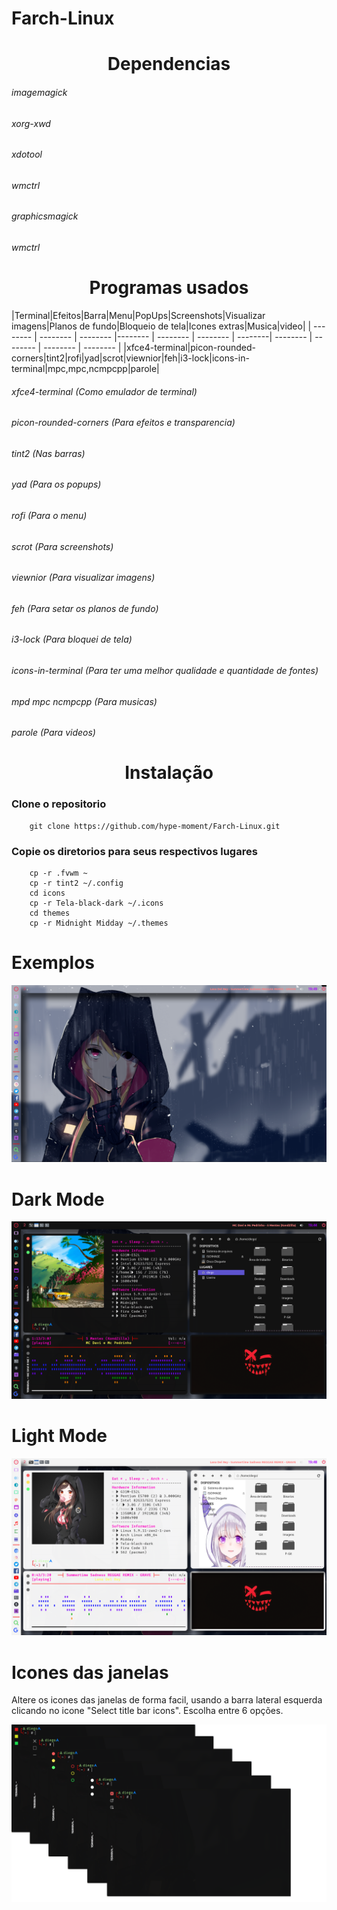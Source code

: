 # Farch-Linux

<h1 align="center"> Dependencias </h1>

###### imagemagick 
###### xorg-xwd 
###### xdotool 
###### wmctrl 
###### graphicsmagick
###### wmctrl

<h1 align="center"> Programas usados </h1>

|Terminal|Efeitos|Barra|Menu|PopUps|Screenshots|Visualizar imagens|Planos de fundo|Bloqueio de tela|Icones extras|Musica|video|
| -------- | -------- | -------- |-------- | -------- | -------- | --------| -------- | -------- | -------- | -------- |
|xfce4-terminal|picon-rounded-corners|tint2|rofi|yad|scrot|viewnior|feh|i3-lock|icons-in-terminal|mpc,mpc,ncmpcpp|parole|


###### xfce4-terminal (Como emulador de terminal)
###### picon-rounded-corners (Para efeitos e transparencia)
###### tint2 (Nas barras)
###### yad (Para os popups)
###### rofi (Para o menu)
###### scrot (Para screenshots)
###### viewnior (Para visualizar imagens)
###### feh (Para setar os planos de fundo)
###### i3-lock (Para bloquei de tela)
###### icons-in-terminal (Para ter uma melhor qualidade e quantidade de fontes)
###### mpd mpc ncmpcpp (Para musicas)
###### parole (Para videos)

<h1 align="center"> Instalação </h1>

### Clone o repositorio

		git clone https://github.com/hype-moment/Farch-Linux.git

### Copie os diretorios para seus respectivos lugares

		cp -r .fvwm ~
		cp -r tint2 ~/.config
		cd icons
		cp -r Tela-black-dark ~/.icons
		cd themes
		cp -r Midnight Midday ~/.themes

# Exemplos

![alt text](https://github.com/hype-moment/Farch-Linux/blob/main/examples/clear.png)

# Dark Mode

![alt text](https://github.com/hype-moment/Farch-Linux/blob/main/examples/dark.png)

# Light Mode

![alt text](https://github.com/hype-moment/Farch-Linux/blob/main/examples/light.png)

# Icones das janelas

Altere os icones das janelas de forma facil, usando a barra lateral esquerda 
clicando no icone "Select title bar icons". 
Escolha entre 6 opções.

![alt text](https://github.com/hype-moment/Farch-Linux/blob/main/examples/icons.png)
